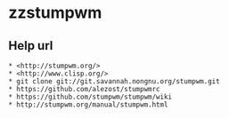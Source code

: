 zzstumpwm
=========

## Help url

    * <http://stumpwm.org/>
    * <http://www.clisp.org/>
    * git clone git://git.savannah.nongnu.org/stumpwm.git
    * https://github.com/alezost/stumpwmrc
    * https://github.com/stumpwm/stumpwm/wiki
    * http://stumpwm.org/manual/stumpwm.html

